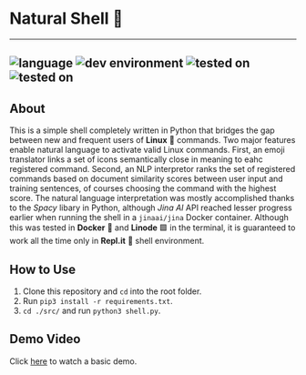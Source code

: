 # Natural Shell 🐚
------------------------------------------------------------------------------------------
![language](https://img.shields.io/badge/language-Python-gold?style=flat-square&logo=appveyor)
![dev environment](https://img.shields.io/badge/dev%20environment-Repl.it-magenta?style=for-the-badge&logo=appveyor)
![tested on](https://img.shields.io/badge/tested%20on-Docker-cyan?style=for-the-badge&logo=appveyor)
![tested on](https://img.shields.io/badge/tested%20on-Linode-darkgreen?style=for-the-badge&logo=appveyor)
------------------------------------------------------------------------------------------
## About
This is a simple shell completely written in Python that bridges the gap between new and frequent users of **Linux** 🐧 commands. Two major features enable natural language to activate valid Linux commands. First, an emoji translator links a set of icons semantically close in meaning to eahc registered command. Second, an NLP interpretor ranks the set of registered commands based on document similarity scores between user input and training sentences, of courses choosing the command with the highest score. The natural language interpretation was mostly accomplished thanks to the *Spacy* libary in Python, although *Jina AI* API reached lesser progress earlier when running the shell in a `jinaai/jina` Docker container. Although this was tested in **Docker** 🐋 and **Linode** 🟩 in the terminal, it is guaranteed to work all the time only in **Repl.it** 🍥 shell environment.

## How to Use
1) Clone this repository and `cd` into the root folder.
2) Run `pip3 install -r requirements.txt`.
3) `cd ./src/` and run `python3 shell.py`.

## Demo Video
Click [here](https://youtu.be/uwHU1xP0jBM) to watch a basic demo.
